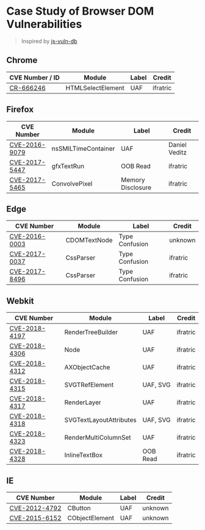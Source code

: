 # Case Study of Browser DOM Vulnerabilities

> Inspired by [js-vuln-db](https://github.com/tunz/js-vuln-db)

## Chrome

CVE Number / ID | Module | Label | Credit
--------------- | ------ | ----- | ------
[CR-666246](./Chrome/CR-666246.md) | HTMLSelectElement | UAF | ifratric

## Firefox

CVE Number | Module | Label | Credit
---------- | ------ | ----- | ------
[CVE-2016-9079](./Firefox/CVE-2016-9079.md) | nsSMILTimeContainer | UAF | Daniel Veditz
[CVE-2017-5447](./Firefox/CVE-2017-5447.md) | gfxTextRun | OOB Read | ifratric
[CVE-2017-5465](./Firefox/CVE-2017-5465.md) | ConvolvePixel | Memory Disclosure | ifratric

## Edge

CVE Number | Module | Label | Credit
---------- | ------ | ----- | ------
[CVE-2016-0003](./Edge/CVE-2016-0003.md) | CDOMTextNode | Type Confusion | unknown
[CVE-2017-0037](./Edge/CVE-2017-0037.md) | CssParser | Type Confusion | ifratric
[CVE-2017-8496](./Edge/CVE-2017-8496.md) | CssParser | Type Confusion | ifratric

## Webkit

CVE Number | Module | Label | Credit
---------- | ------ | ----- | ------
[CVE-2018-4197](./Webkit/CVE-2018-4197.md) | RenderTreeBuilder | UAF | ifratric
[CVE-2018-4306](./Webkit/CVE-2018-4306.md) | Node | UAF | ifratric
[CVE-2018-4312](./Webkit/CVE-2018-4312.md) | AXObjectCache | UAF | ifratric
[CVE-2018-4315](./Webkit/CVE-2018-4315.md) | SVGTRefElement | UAF, SVG | ifratric
[CVE-2018-4317](./Webkit/CVE-2018-4317.md) | RenderLayer | UAF | ifratric
[CVE-2018-4318](./Webkit/CVE-2018-4318.md) | SVGTextLayoutAttributes | UAF, SVG | ifratric
[CVE-2018-4323](./Webkit/CVE-2018-4323.md) | RenderMultiColumnSet | UAF | ifratric
[CVE-2018-4328](./Webkit/CVE-2018-4328.md) | InlineTextBox | OOB Read | ifratric

## IE

CVE Number | Module | Label | Credit
---------- | ------ | ----- | ------
[CVE-2012-4792](./IE/CVE-2012-4792.md) | CButton | UAF | unknown
[CVE-2015-6152](./IE/CVE-2015-6152.md) | CObjectElement | UAF | unknown
